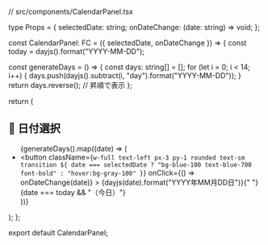 // src/components/CalendarPanel.tsx


type Props = {
  selectedDate: string;
  onDateChange: (date: string) => void;
};

const CalendarPanel: FC<Props> = ({ selectedDate, onDateChange }) => {
  const today = dayjs().format("YYYY-MM-DD");

  const generateDays = () => {
    const days: string[] = [];
    for (let i = 0; i < 14; i++) {
      days.push(dayjs().subtract(i, "day").format("YYYY-MM-DD"));
    }
    return days.reverse(); // 昇順で表示
  };

  return (
    <aside className="bg-white border-r p-4 w-[260px]">
      <h2 className="text-md font-semibold text-gray-700 mb-3">📆 日付選択</h2>
      <ul className="space-y-2">
        {generateDays().map((date) => (
          <li key={date}>
            <button
              className={`w-full text-left px-3 py-1 rounded text-sm transition ${
                date === selectedDate
                  ? "bg-blue-100 text-blue-700 font-bold"
                  : "hover:bg-gray-100"
              }`}
              onClick={() => onDateChange(date)}
            >
              {dayjs(date).format("YYYY年MM月DD日")}{" "}
              {date === today && "（今日）"}
            </button>
          </li>
        ))}
      </ul>
    </aside>
  );
};

export default CalendarPanel;
